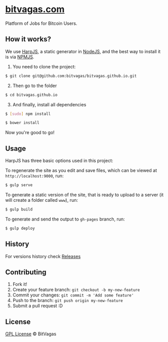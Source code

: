 # [bitvagas.com](http://bitvagas.com)

Platform of Jobs for Bitcoin Users.

## How it works?

We use [HarpJS](http://harpjs.com/), a static generator in [NodeJS](http://nodejs.org/), and the best way to install it is via [NPMJS](http://npmjs.org/).

1. You need to clone the project:

```sh
$ git clone git@github.com:bitvagas/bitvagas.github.io.git
```

2. Then go to the folder

```sh
$ cd bitvagas.github.io
```

3. And finally, install all dependencies

```sh
$ [sudo] npm install
```

```sh
$ bower install
```

Now you're good to go!

## Usage

HarpJS has three basic options used in this project: 

To regenerate the site as you edit and save files, which can be viewed at `http://localhost:9000`, run:

```sh
$ gulp serve
```

To generate a static version of the site, that is ready to upload to a server (it will create a folder called `www`), run:

```sh
$ gulp build
```

To generate and send the output to `gh-pages` branch, run:

```sh
$ gulp deploy
```

## History

For versions history check [Releases](https://github.com/bitvagas/bitvagas.github.io/releases)

## Contributing

1. Fork it!
2. Create your feature branch: `git checkout -b my-new-feature`
3. Commit your changes: `git commit -m 'Add some feature'`
4. Push to the branch: `git push origin my-new-feature`
5. Submit a pull request :D

## License
[GPL License](./LICENSE) © BitVagas
